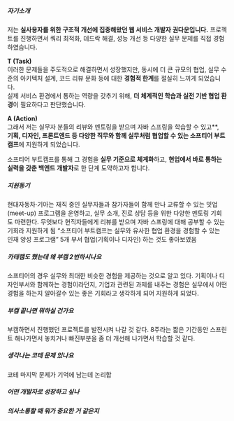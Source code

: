 
##### 자기소개
저는 **실사용자를 위한 구조적 개선에 집중해왔던 웹 서비스 개발자 권다운입니다.**
프로젝트를 진행하면서 쿼리 최적화, 데드락 해결, 성능 개선 등 다양한 실무 문제를 직접 경험하였습니다.

**T (Task)**  
이러한 문제들을 주도적으로 해결하면서 성장했지만, 동시에 더 큰 규모의 협업, 실무 수준의 아키텍처 설계, 코드 리뷰 문화 등에 대한 **경험적 한계**를 절실히 느끼게 되었습니다.  
실제 서비스 환경에서 통하는 역량을 갖추기 위해, **더 체계적인 학습과 실전 기반 협업 환경**이 필요하다고 판단했습니다.

**A (Action)**  
그래서 저는  실무자 분들의 리뷰와 멘토링을 받으며 자바 스프링을 학습할 수 있고**,  
**기획, 디자인, 프론트엔드 등 다양한 직무와 함께 실무처럼 협업할 수 있는 소프티어 부트캠프**에 지원하게 되었습니다.  

 소프티어 부트캠프를 통해 그 경험을 **실무 기준으로 체계화**하고, **현업에서 바로 통하는 실력을 갖춘 백엔드 개발자**로 한 단계 도약하고자 합니다.
##### 지원동기
현대자동차·기아는 재직 중인 실무자들과 참가자들이 함께 만나 교류할 수 있는 밋업(meet-up) 프로그램을 운영하고, 실무 소개, 진로 상담 등을 위한 다양한 멘토링 기회도 마련한다.
무엇보다 현직자들에게 리뷰를 받으며 자바 스프링에 대해 공부할 수 있는 기회라 지원하게 됨
“소프티어 부트캠프는 실무와 유사한 협업 환경을 경험할 수 있는 인재 양성 프로그램”
5개 부서 협업(기획이나 디자인) 하는 것도 좋아보였음
##### 카테캠도 했는데 왜 부캠 2번하시나요
소프티어의 경우 실무와 최대한 비슷한 경험을 제공하는 것으로 알고 있다. 기획이나 디자인부서와 함께하는 경험이라던지, 기업과 관련된 과제를 내주는 경험은 실무에서 어떤 경험을 하는지 알아갈수 있는 좋은 기회라고 생각하게 되어 지원하게 되었다.
##### 부캠 끝나면 뭐하실 건가요
부캠하면서 진행했던 프로젝트를 발전시켜 나갈 것 같다. 8주라는 짧은 기간동안 스프린트 해나가면서 놓치거나 빠진부분을 좀 더 개선해 나가면서 학습할 것 같다.
##### 생각나는 코테 문제 있나요
코테 마지막 문제가 기억에 남는데 논리합 
##### 어떤 개발자로 성장하고 싶나
##### 의사소통할 때 뭐가 중요한 거 같은지

##### 